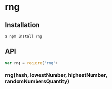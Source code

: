 # rng

## Installation

```sh
$ npm install rng
```

## API

```js
var rng = require('rng')
```

### rng(hash, lowestNumber, highestNumber, randomNumbersQuantity)